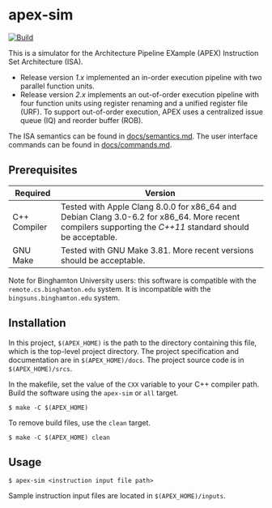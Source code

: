 # apex-sim

[![Build](https://github.com/colematt/apex-sim/actions/workflows/c-cpp.yml/badge.svg)](https://github.com/colematt/apex-sim/actions/workflows/c-cpp.yml)

This is a simulator for the Architecture Pipeline EXample (APEX) Instruction Set Architecture (ISA).

- Release version _1.x_ implemented an in-order execution pipeline with two parallel function units.
- Release version _2.x_ implements an out-of-order execution pipeline with four function units using register renaming and a unified register file (URF). To support out-of-order execution, APEX uses a centralized issue queue (IQ) and reorder buffer (ROB).

The ISA semantics can be found in [docs/semantics.md](https://github.com/colematt/apex-sim/blob/master/docs/semantics.md). The user interface commands can be found in [docs/commands.md](https://github.com/colematt/apex-sim/blob/master/docs/commands.md).


## Prerequisites
| Required | Version |
|----------|---------|
| C++ Compiler | Tested with Apple Clang 8.0.0 for x86_64 and Debian Clang 3.0-6.2 for x86_64. More recent compilers supporting the _C++11_ standard should be acceptable.|
| GNU Make | Tested with GNU Make 3.81. More recent versions should be acceptable. |

Note for Binghamton University users: this software is compatible with the `remote.cs.binghamton.edu` system. It is incompatible with the `bingsuns.binghamton.edu` system.

## Installation

In this project, `$(APEX_HOME)` is the path to the directory containing this file, which is the top-level project directory. The project specification and documentation are in `$(APEX_HOME)/docs`. The project source code is in `$(APEX_HOME)/srcs`.

In the makefile, set the value of the `CXX` variable to your C++ compiler path. Build the software using the `apex-sim` or `all` target.

```
$ make -C $(APEX_HOME)
```

To remove build files, use the `clean` target.

```
$ make -C $(APEX_HOME) clean
```

## Usage

```
$ apex-sim <instruction input file path>
```

Sample instruction input files are located in `$(APEX_HOME)/inputs`.
